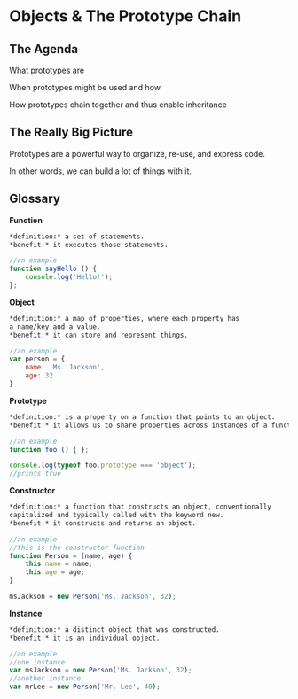 # Objects & The Prototype Chain

## The Agenda 
What prototypes are

When prototypes might be used and how

How prototypes chain together and thus enable inheritance



## The Really Big Picture
Prototypes are a powerful way to organize, re-use, and express code.

In other words, we can build a lot of things with it.



## Glossary

**Function**
```markdown
*definition:* a set of statements.
*benefit:* it executes those statements. 
```

```javascript
//an example
function sayHello () {
    console.log('Hello!');
};
```

**Object**
```markdown
*definition:* a map of properties, where each property has
a name/key and a value.
*benefit:* it can store and represent things.
```

```javascript
//an example
var person = {
    name: 'Ms. Jackson',
    age: 32
}
```

<!-- **this** -->
<!-- ```markdown -->
<!-- *definition:* a keyword that is bound to an object -->
<!-- when a function is envoked. -->
<!-- *benefit:* it enables contextual assignemnt.  -->
<!-- ``` -->

<!-- ```javascript -->
	
<!-- ``` -->


**Prototype**
```markdown
*definition:* is a property on a function that points to an object.
*benefit:* it allows us to share properties across instances of a function.
```

```javascript
//an example
function foo () { };

console.log(typeof foo.prototype === 'object');
//prints true

```

**Constructor**
```markdown
*definition:* a function that constructs an object, conventionally
capitalized and typically called with the keyword new.
*benefit:* it constructs and returns an object.
```

```javascript
//an example
//this is the constructor function 
function Person = (name, age) {
	this.name = name;
	this.age = age;
}

msJackson = new Person('Ms. Jackson', 32);
```


**Instance**
```markdown
*definition:* a distinct object that was constructed.
*benefit:* it is an individual object.
```

```javascript
//an example
//one instance
var msJackson = new Person('Ms. Jackson', 32);
//another instance
var mrLee = new Person('Mr. Lee', 40);

```
